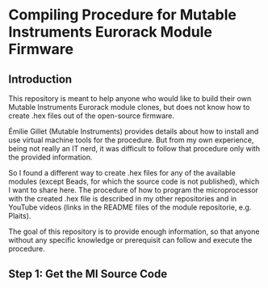 # Compiling Procedure for Mutable Instruments Eurorack Module Firmware
## Introduction
This repository is meant to help anyone who would like to build their own Mutable Instruments Eurorack module clones, but does not know how to create .hex files out of the open-source firmware.

Émilie Gillet (Mutable Instruments) provides details about how to install and use virtual machine tools for the procedure. 
But from my own experience, being not really an IT nerd, it was difficult to follow that procedure only with the provided information.

So I found a different way to create .hex files for any of the available modules (except Beads, for which the source code is not published), which I want to share here. The procedure of how to program the microprocessor with the created .hex file is described in my other repositories and in YouTube videos (links in the README files of the module repositorie, e.g. Plaits).

The goal of this repository is to provide enough information, so that anyone without any specific knowledge or prerequisit can follow and execute the procedure.

## Step 1: Get the MI Source Code
